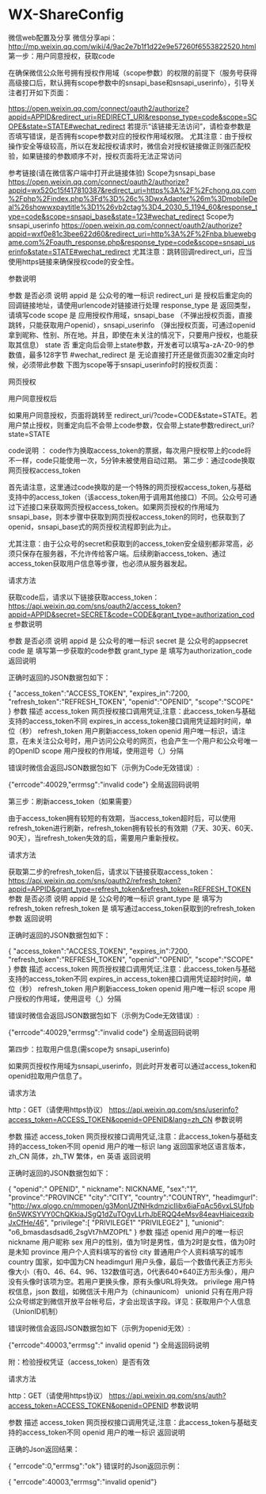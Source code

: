 # WX-ShareConfig
微信web配置及分享
微信分享api：http://mp.weixin.qq.com/wiki/4/9ac2e7b1f1d22e9e57260f6553822520.html
第一步：用户同意授权，获取code

在确保微信公众账号拥有授权作用域（scope参数）的权限的前提下（服务号获得高级接口后，默认拥有scope参数中的snsapi_base和snsapi_userinfo），引导关注者打开如下页面：

https://open.weixin.qq.com/connect/oauth2/authorize?appid=APPID&redirect_uri=REDIRECT_URI&response_type=code&scope=SCOPE&state=STATE#wechat_redirect
若提示“该链接无法访问”，请检查参数是否填写错误，是否拥有scope参数对应的授权作用域权限。
尤其注意：由于授权操作安全等级较高，所以在发起授权请求时，微信会对授权链接做正则强匹配校验，如果链接的参数顺序不对，授权页面将无法正常访问

参考链接(请在微信客户端中打开此链接体验)
Scope为snsapi_base
https://open.weixin.qq.com/connect/oauth2/authorize?appid=wx520c15f417810387&redirect_uri=https%3A%2F%2Fchong.qq.com%2Fphp%2Findex.php%3Fd%3D%26c%3DwxAdapter%26m%3DmobileDeal%26showwxpaytitle%3D1%26vb2ctag%3D4_2030_5_1194_60&response_type=code&scope=snsapi_base&state=123#wechat_redirect
Scope为snsapi_userinfo
https://open.weixin.qq.com/connect/oauth2/authorize?appid=wxf0e81c3bee622d60&redirect_uri=http%3A%2F%2Fnba.bluewebgame.com%2Foauth_response.php&response_type=code&scope=snsapi_userinfo&state=STATE#wechat_redirect
尤其注意：跳转回调redirect_uri，应当使用https链接来确保授权code的安全性。

参数说明


参数	是否必须	说明
appid	是	公众号的唯一标识
redirect_uri	是	授权后重定向的回调链接地址，请使用urlencode对链接进行处理
response_type	是	返回类型，请填写code
scope	是	应用授权作用域，snsapi_base （不弹出授权页面，直接跳转，只能获取用户openid），snsapi_userinfo （弹出授权页面，可通过openid拿到昵称、性别、所在地。并且，即使在未关注的情况下，只要用户授权，也能获取其信息）
state	否	重定向后会带上state参数，开发者可以填写a-zA-Z0-9的参数值，最多128字节
#wechat_redirect	是	无论直接打开还是做页面302重定向时候，必须带此参数
下图为scope等于snsapi_userinfo时的授权页面：

网页授权

用户同意授权后

如果用户同意授权，页面将跳转至 redirect_uri/?code=CODE&state=STATE。若用户禁止授权，则重定向后不会带上code参数，仅会带上state参数redirect_uri?state=STATE

code说明 ：
code作为换取access_token的票据，每次用户授权带上的code将不一样，code只能使用一次，5分钟未被使用自动过期。
第二步：通过code换取网页授权access_token

首先请注意，这里通过code换取的是一个特殊的网页授权access_token,与基础支持中的access_token（该access_token用于调用其他接口）不同。公众号可通过下述接口来获取网页授权access_token。如果网页授权的作用域为snsapi_base，则本步骤中获取到网页授权access_token的同时，也获取到了openid，snsapi_base式的网页授权流程即到此为止。

尤其注意：由于公众号的secret和获取到的access_token安全级别都非常高，必须只保存在服务器，不允许传给客户端。后续刷新access_token、通过access_token获取用户信息等步骤，也必须从服务器发起。

请求方法

获取code后，请求以下链接获取access_token： 
https://api.weixin.qq.com/sns/oauth2/access_token?appid=APPID&secret=SECRET&code=CODE&grant_type=authorization_code
参数说明

参数	是否必须	说明
appid	是	公众号的唯一标识
secret	是	公众号的appsecret
code	是	填写第一步获取的code参数
grant_type	是	填写为authorization_code
返回说明

正确时返回的JSON数据包如下：

{
   "access_token":"ACCESS_TOKEN",
   "expires_in":7200,
   "refresh_token":"REFRESH_TOKEN",
   "openid":"OPENID",
   "scope":"SCOPE"
}
参数	描述
access_token	网页授权接口调用凭证,注意：此access_token与基础支持的access_token不同
expires_in	access_token接口调用凭证超时时间，单位（秒）
refresh_token	用户刷新access_token
openid	用户唯一标识，请注意，在未关注公众号时，用户访问公众号的网页，也会产生一个用户和公众号唯一的OpenID
scope	用户授权的作用域，使用逗号（,）分隔

错误时微信会返回JSON数据包如下（示例为Code无效错误）:

{"errcode":40029,"errmsg":"invalid code"}
全局返回码说明

第三步：刷新access_token（如果需要）

由于access_token拥有较短的有效期，当access_token超时后，可以使用refresh_token进行刷新，refresh_token拥有较长的有效期（7天、30天、60天、90天），当refresh_token失效的后，需要用户重新授权。

请求方法

获取第二步的refresh_token后，请求以下链接获取access_token： 
https://api.weixin.qq.com/sns/oauth2/refresh_token?appid=APPID&grant_type=refresh_token&refresh_token=REFRESH_TOKEN
参数	是否必须	说明
appid	是	公众号的唯一标识
grant_type	是	填写为refresh_token
refresh_token	是	填写通过access_token获取到的refresh_token参数
返回说明

正确时返回的JSON数据包如下：

{
   "access_token":"ACCESS_TOKEN",
   "expires_in":7200,
   "refresh_token":"REFRESH_TOKEN",
   "openid":"OPENID",
   "scope":"SCOPE"
}
参数	描述
access_token	网页授权接口调用凭证,注意：此access_token与基础支持的access_token不同
expires_in	access_token接口调用凭证超时时间，单位（秒）
refresh_token	用户刷新access_token
openid	用户唯一标识
scope	用户授权的作用域，使用逗号（,）分隔

错误时微信会返回JSON数据包如下（示例为Code无效错误）:

{"errcode":40029,"errmsg":"invalid code"}
全局返回码说明

第四步：拉取用户信息(需scope为 snsapi_userinfo)

如果网页授权作用域为snsapi_userinfo，则此时开发者可以通过access_token和openid拉取用户信息了。

请求方法

http：GET（请使用https协议）
https://api.weixin.qq.com/sns/userinfo?access_token=ACCESS_TOKEN&openid=OPENID&lang=zh_CN
参数说明

参数	描述
access_token	网页授权接口调用凭证,注意：此access_token与基础支持的access_token不同
openid	用户的唯一标识
lang	返回国家地区语言版本，zh_CN 简体，zh_TW 繁体，en 英语
返回说明

正确时返回的JSON数据包如下：

{
   "openid":" OPENID",
   " nickname": NICKNAME,
   "sex":"1",
   "province":"PROVINCE"
   "city":"CITY",
   "country":"COUNTRY",
    "headimgurl":    "http://wx.qlogo.cn/mmopen/g3MonUZtNHkdmzicIlibx6iaFqAc56vxLSUfpb6n5WKSYVY0ChQKkiaJSgQ1dZuTOgvLLrhJbERQQ4eMsv84eavHiaiceqxibJxCfHe/46", 
	"privilege":[
	"PRIVILEGE1"
	"PRIVILEGE2"
    ],
    "unionid": "o6_bmasdasdsad6_2sgVt7hMZOPfL"
}
参数	描述
openid	用户的唯一标识
nickname	用户昵称
sex	用户的性别，值为1时是男性，值为2时是女性，值为0时是未知
province	用户个人资料填写的省份
city	普通用户个人资料填写的城市
country	国家，如中国为CN
headimgurl	用户头像，最后一个数值代表正方形头像大小（有0、46、64、96、132数值可选，0代表640*640正方形头像），用户没有头像时该项为空。若用户更换头像，原有头像URL将失效。
privilege	用户特权信息，json 数组，如微信沃卡用户为（chinaunicom）
unionid	只有在用户将公众号绑定到微信开放平台帐号后，才会出现该字段。详见：获取用户个人信息（UnionID机制）

错误时微信会返回JSON数据包如下（示例为openid无效）:

{"errcode":40003,"errmsg":" invalid openid "}
全局返回码说明

附：检验授权凭证（access_token）是否有效

请求方法

http：GET（请使用https协议）
https://api.weixin.qq.com/sns/auth?access_token=ACCESS_TOKEN&openid=OPENID
参数说明

参数	描述
access_token	网页授权接口调用凭证,注意：此access_token与基础支持的access_token不同
openid	用户的唯一标识
返回说明

正确的Json返回结果：

{ "errcode":0,"errmsg":"ok"}
错误时的Json返回示例：

{ "errcode":40003,"errmsg":"invalid openid"}
